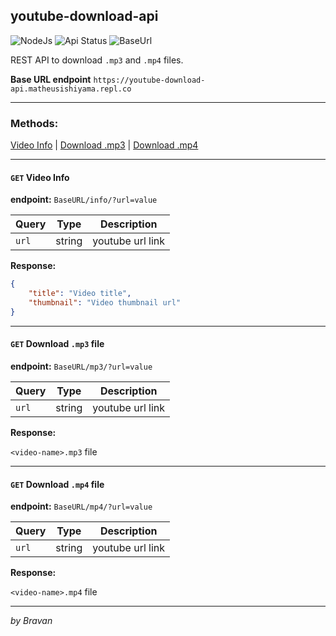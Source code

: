 ## youtube-download-api

![NodeJs](https://img.shields.io/badge/-Node.js-default?style=flat-square&logo=Node.js&logoColor=white)
![Api Status](https://img.shields.io/uptimerobot/status/m787646625-9e12bd5c124f2378511a4dec?style=flat-square)
![BaseUrl](https://img.shields.io/github/license/matheusishiyama/youtube-download-api?style=flat-square)

REST API to download `.mp3` and `.mp4` files.

**Base URL endpoint** `https://youtube-download-api.matheusishiyama.repl.co`

---

### Methods:

[Video Info](#get-video-info) |
[Download .mp3](#get-download-.mp3-file) |
[Download .mp4](#get-download-.mp4-file)

---

#### `GET` Video Info

**endpoint:** `BaseURL/info/?url=value`

| Query | Type   | Description      |
| ----- | ------ | ---------------- |
| `url` | string | youtube url link |

**Response:**

```json
{
    "title": "Video title",
    "thumbnail": "Video thumbnail url"
}
```

---

#### `GET` Download `.mp3` file

**endpoint:** `BaseURL/mp3/?url=value`

| Query | Type   | Description      |
| ----- | ------ | ---------------- |
| `url` | string | youtube url link |

**Response:**

`<video-name>.mp3` file

---

#### `GET` Download `.mp4` file

**endpoint:** `BaseURL/mp4/?url=value`

| Query | Type   | Description      |
| ----- | ------ | ---------------- |
| `url` | string | youtube url link |

**Response:**

`<video-name>.mp4` file

---

_by Bravan_
